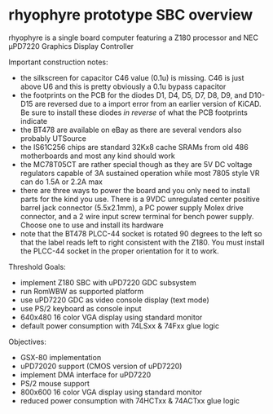# rhyophyre prototype SBC overview

rhyophyre is a single board computer featuring a Z180 processor and NEC µPD7220 Graphics Display Controller

Important construction notes:
- the silkscreen for capacitor C46 value (0.1u) is missing.  C46 is just above U6 and this is pretty obviously a 0.1u bypass capacitor
- the footprints on the PCB for the diodes D1, D4, D5, D7, D8, D9, and D10-D15 are reversed due to a import error from an earlier version of KiCAD.  Be sure to install these diodes *in reverse* of what the PCB footprints indicate
- the BT478 are available on eBay as there are several vendors also probably UTSource
- the IS61C256 chips are standard 32Kx8 cache SRAMs from old 486 motherboards and most any kind should work
- the MC78T05CT are rather special though as they are 5V DC voltage regulators capable of 3A sustained operation while most 7805 style VR can do 1.5A or 2.2A max
- there are three ways to power the board and you only need to install parts for the kind you use.  There is a 9VDC unregulated center positive barrel jack connector (5.5x2.1mm), a PC power supply Molex drive connector, and a 2 wire input screw terminal for bench power supply.  Choose one to use and install its hardware
- note that the BT478 PLCC-44 socket is rotated 90 degrees to the left so that the label reads left to right consistent with the Z180.  You must install the PLCC-44 socket in the proper orientation for it to work.

Threshold Goals:
- implement Z180 SBC with uPD7220 GDC subsystem
- run RomWBW as supported platform
- use uPD7220 GDC as video console display (text mode)
- use PS/2 keyboard as console input
- 640x480 16 color VGA display using standard monitor
- default power consumption with 74LSxx & 74Fxx glue logic

Objectives:
- GSX-80 implementation
- uPD72020 support (CMOS version of uPD7220)
- implement DMA interface for uPD7220
- PS/2 mouse support
- 800x600 16 color VGA display using standard monitor
- reduced power consumption with 74HCTxx & 74ACTxx glue logic
